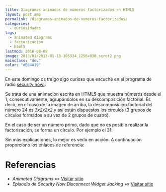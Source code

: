 ```yaml
---
title: Diagramas animados de números factorizados en HTML5
layout: post.amp
permalink: /diagramas-animados-de-numeros-factorizados/
categories:
  - curiosidades
tags:
  - animated diagrams
  - factorización
  - html5
lastmod: 2016-08-09
image: 2013/01/2013-01-13-105334_1256x830_scrot2.png
mainclass: "dev"
color: "#E64A19"
---
```


<figure>
    <amp-img on="tap:lightbox1" role="button" tabindex="0" layout="responsive" src="/img/2013/01/2013-01-13-105334_1256x830_scrot2.png" alt="Factorización en html5" width="1024px" height="676px"></amp-img>
</figure>

En este domingo os traigo algo curioso que escuché en el programa de radio [security now!][1].

Se trata de una animación escrita en HTML5 que muestra números desde el 1, consecutivamente, agrupándolos en su descomposición factorial. Es decir, en el caso de la imagen de arriba, la descomposición factorial del número 24 es *3x2x2x2*,y así están dispuestos los círculos (3 grupos de círculos formados a su vez de 2 grupos de cuatro).

<!--more-->

En el caso de ser un número primo, dado que no es posible realizar la factorización, se forma un círculo. Por ejemplo el 31:

<figure>
    <amp-img on="tap:lightbox1" role="button" tabindex="0" layout="responsive" src="/img/2013/01/Animación-numeros-factorizados2.png" alt="Animación numeros factorizados" width="973px" height="761px"></amp-img>
</figure>

Sin más explicaciones, lo mejor es verlo en acción. A continuación proporciono los enlaces de referencia:

# Referencias

- *Animated Diagrams* »» <a href="http://www.datapointed.net/visualizations/math/factorization/animated-diagrams/" target="_blank">Visitar sitio</a>
- *Episodio de Security Now Disconnect Widget Jacking* »» <a href="http://twit.tv/show/security-now/386" target="_blank">Visitar sitio</a>


[1]: https://elbauldelprogramador.com/security-now/
